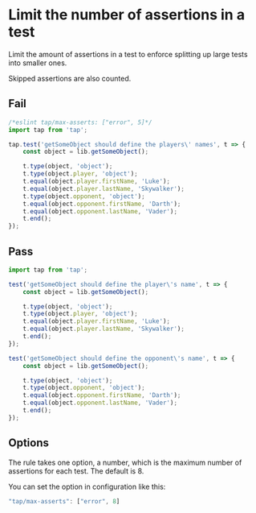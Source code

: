 # Limit the number of assertions in a test

Limit the amount of assertions in a test to enforce splitting up large tests into smaller ones.

Skipped assertions are also counted.


## Fail

```js
/*eslint tap/max-asserts: ["error", 5]*/
import tap from 'tap';

tap.test('getSomeObject should define the players\' names', t => {
	const object = lib.getSomeObject();

	t.type(object, 'object');
	t.type(object.player, 'object');
	t.equal(object.player.firstName, 'Luke');
	t.equal(object.player.lastName, 'Skywalker');
	t.type(object.opponent, 'object');
	t.equal(object.opponent.firstName, 'Darth');
	t.equal(object.opponent.lastName, 'Vader');
	t.end();
});
```


## Pass

```js
import tap from 'tap';

test('getSomeObject should define the player\'s name', t => {
	const object = lib.getSomeObject();

	t.type(object, 'object');
	t.type(object.player, 'object');
	t.equal(object.player.firstName, 'Luke');
	t.equal(object.player.lastName, 'Skywalker');
	t.end();
});

test('getSomeObject should define the opponent\'s name', t => {
	const object = lib.getSomeObject();

	t.type(object, 'object');
	t.type(object.opponent, 'object');
	t.equal(object.opponent.firstName, 'Darth');
	t.equal(object.opponent.lastName, 'Vader');
	t.end();
});
```

## Options

The rule takes one option, a number, which is the maximum number of assertions for each test. The default is 8.

You can set the option in configuration like this:

```js
"tap/max-asserts": ["error", 8]
```
